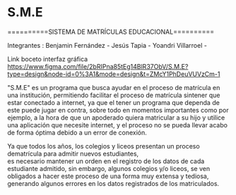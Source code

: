 # S.M.E
==========SISTEMA DE MATRÍCULAS EDUCACIONAL==========

Integrantes : Benjamin Fernández -
              Jesús Tapia -
              Yoandri Villarroel -
            
            
Link boceto interfaz gráfica
https://www.figma.com/file/2bRIPna85tEg14BlR37ObV/S.M.E?type=design&node-id=0%3A1&mode=design&t=ZMcY1PhDeuVUVzCm-1


"S.M.E" es un programa que busca ayudar en el proceso de matrícula en una institución, permitiendo 
facilitar el proceso de matrícula sintener que estar conectado a internet, ya que el tener un programa 
que dependa de este puede jugar en contra, sobre todo en momentos importantes como por ejemplo, a la hora 
de que un apoderado quiera matricular a su hijo y utilice una aplicación que necesite internet, y el proceso 
no se pueda llevar acabo de forma óptima debido a un error de conexión.  
                          
Ya que todos los años, los colegios y liceos presentan un proceso dematrícula para admitir nuevos estudiantes,  
es necesario mantener un orden en el registro de los datos de cada estudiante admitido, sin embargo, algunos 
colegios y/o liceos, se ven obligados a hacer este proceso de una forma muy extensa y tediosa, generando algunos 
errores en los datos registrados de los matriculados. 

                
